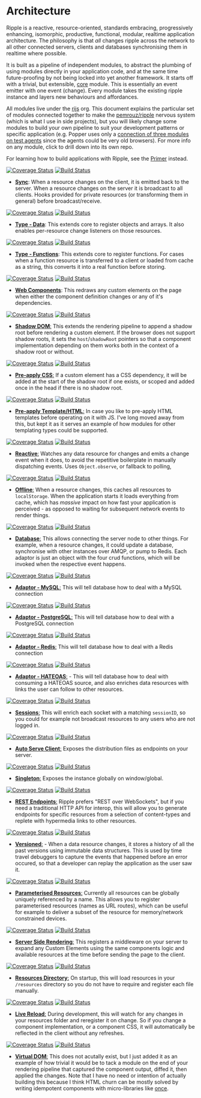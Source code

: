 # Architecture

Ripple is a reactive, resource-oriented, standards embracing, progressively enhancing, isomorphic, productive, functional, modular, realtime application architecture. The philosophy is that _all_ changes ripple across the network to all other connected servers, clients and databases synchronising them in realtime where possible.

It is built as a pipeline of independent modules, to abstract the plumbing of using modules directly in your application code, and at the same time future-proofing by not being locked into yet another framework. It starts off with a trivial, but extensible, [core](https://github.com/rijs/core) module. This is essentially an event emitter with one event (change). Every module takes the existing ripple instance and layers new behaviours and affordances.

All modules live under the [rijs](https://github.com/rijs/) org. This document explains the particular set of modules connected together to make the [pemrouz/ripple](https://github.com/pemrouz/ripple/blob/master/src/index.js#L28-L45) nervous system (which is what I use in side projects), but you will likely change some modules to build your own pipeline to suit your development patterns or specific application (e.g. Popper uses only a [connection of three modules on test agents](https://github.com/pemrouz/popper/blob/master/client.js#L1-L4) since the agents could be very old browsers). For more info on any module, click to drill down into its own repo.

For learning how to build applications with Ripple, see the [Primer]() instead.

[![Coverage Status](https://coveralls.io/repos/rijs/sync/badge.svg?branch=master&service=github)](https://coveralls.io/github/rijs/sync?branch=master)
[![Build Status](https://travis-ci.org/rijs/sync.svg)](https://travis-ci.org/rijs/sync)
* [**Sync**](https://github.com/rijs/sync): When a resource changes on the client, it is emitted back to the server. When a resource changes on the server it is broadcast to all clients. Hooks provided for private resources (or transforming them in general) before broadcast/receive.

[![Coverage Status](https://coveralls.io/repos/rijs/data/badge.svg?branch=master&service=github)](https://coveralls.io/github/rijs/data?branch=master)
[![Build Status](https://travis-ci.org/rijs/data.svg)](https://travis-ci.org/rijs/data)
* [**Type - Data**](https://github.com/rijs/data): This extends core to register objects and arrays. It also enables per-resource change listeners on those resources.

[![Coverage Status](https://coveralls.io/repos/rijs/fn/badge.svg?branch=master&service=github)](https://coveralls.io/github/rijs/fn?branch=master)
[![Build Status](https://travis-ci.org/rijs/fn.svg)](https://travis-ci.org/rijs/fn)
* [**Type - Functions**](https://github.com/rijs/fn): This extends core to register functions. For cases when a function resource is transferred to a client or loaded from cache as a string, this converts it into a real function before storing.

[![Coverage Status](https://coveralls.io/repos/rijs/components/badge.svg?branch=master&service=github)](https://coveralls.io/github/rijs/components?branch=master)
[![Build Status](https://travis-ci.org/rijs/components.svg)](https://travis-ci.org/rijs/components)
* [**Web Components**](https://github.com/rijs/components): This redraws any custom elements on the page when either the component definition changes or any of it's dependencies.

[![Coverage Status](https://coveralls.io/repos/rijs/shadow/badge.svg?branch=master&service=github)](https://coveralls.io/github/rijs/shadow?branch=master)
[![Build Status](https://travis-ci.org/rijs/shadow.svg)](https://travis-ci.org/rijs/shadow)
* [**Shadow DOM**:](https://github.com/rijs/shadow) This extends the rendering pipeline to append a shadow root before rendering a custom element. If the browser does not support shadow roots, it sets the `host`/`shadowRoot` pointers so that a component implementation depending on them works both in the context of a shadow root or without.

[![Coverage Status](https://coveralls.io/repos/rijs/precss/badge.svg?branch=master&service=github)](https://coveralls.io/github/rijs/precss?branch=master)
[![Build Status](https://travis-ci.org/rijs/precss.svg)](https://travis-ci.org/rijs/precss)
* [**Pre-apply CSS**:](https://github.com/rijs/precss) If a custom element has a CSS dependency, it will be added at the start of the shadow root if one exists, or scoped and added once in the head if there is no shadow root.

[![Coverage Status](https://coveralls.io/repos/rijs/prehtml/badge.svg?branch=master&service=github)](https://coveralls.io/github/rijs/prehtml?branch=master)
[![Build Status](https://travis-ci.org/rijs/prehtml.svg)](https://travis-ci.org/rijs/prehtml)
* [**Pre-apply Template/HTML**:](https://github.com/rijs/prehtml) In case you like to pre-apply HTML templates before operating on it with JS. I've long moved away from this, but kept it as it serves an example of how modules for other templating types could be supported.

[![Coverage Status](https://coveralls.io/repos/rijs/reactive/badge.svg?branch=master&service=github)](https://coveralls.io/github/rijs/reactive?branch=master)
[![Build Status](https://travis-ci.org/rijs/reactive.svg)](https://travis-ci.org/rijs/reactive)
* [**Reactive**:](https://github.com/rijs/reactive) Watches any data resource for changes and emits a change event when it does, to avoid the repetitive boilerplate in manually dispatching events. Uses `Object.observe`, or fallback to polling, 

[![Coverage Status](https://coveralls.io/repos/rijs/offline/badge.svg?branch=master&service=github)](https://coveralls.io/github/rijs/offline?branch=master)
[![Build Status](https://travis-ci.org/rijs/offline.svg)](https://travis-ci.org/rijs/offline)
* [**Offline**:](https://github.com/rijs/offline) When a resource changes, this caches all resources to `localStorage`. When the application starts it loads everything from cache, which has _massive_ impact on how fast your application is perceived - as opposed to waiting for subsequent network events to render things.

[![Coverage Status](https://coveralls.io/repos/rijs/db/badge.svg?branch=master&service=github)](https://coveralls.io/github/rijs/db?branch=master)
[![Build Status](https://travis-ci.org/rijs/db.svg)](https://travis-ci.org/rijs/db)
* [**Database**:](https://github.com/rijs/db) This allows connecting the server node to other things. For example, when a resource changes, it could update a database, synchronise with other instances over AMQP, or pump to Redis. Each adaptor is just an object with the four crud functions, which will be invoked when the respective event happens. 

[![Coverage Status](https://coveralls.io/repos/rijs/mysql/badge.svg?branch=master&service=github)](https://coveralls.io/github/rijs/mysql?branch=master)
[![Build Status](https://travis-ci.org/rijs/mysql.svg)](https://travis-ci.org/rijs/mysql)
* [**Adaptor - MySQL**:](https://github.com/rijs/mysql) This will tell database how to deal with a MySQL connection

[![Coverage Status](https://coveralls.io/repos/rijs/pgsql/badge.svg?branch=master&service=github)](https://coveralls.io/github/rijs/pgsql?branch=master)
[![Build Status](https://travis-ci.org/rijs/pgsql.svg)](https://travis-ci.org/rijs/pgsql)
* [**Adaptor - PostgreSQL**:](https://github.com/rijs/pgsql) This will tell database how to deal with a PostgreSQL connection

[![Coverage Status](https://coveralls.io/repos/rijs/redis/badge.svg?branch=master&service=github)](https://coveralls.io/github/rijs/redis?branch=master)
[![Build Status](https://travis-ci.org/rijs/redis.svg)](https://travis-ci.org/rijs/redis)
* [**Adaptor - Redis**:](https://github.com/rijs/redis) This will tell database how to deal with a Redis connection

[![Coverage Status](https://coveralls.io/repos/rijs/hateoas/badge.svg?branch=master&service=github)](https://coveralls.io/github/rijs/hateoas?branch=master)
[![Build Status](https://travis-ci.org/rijs/hateoas.svg)](https://travis-ci.org/rijs/hateoas)
* [**Adaptor - HATEOAS**:](https://github.com/rijs/hateoas) - This will tell database how to deal with consuming a HATEOAS source, and also enriches data resources with links the user can follow to other resources.

[![Coverage Status](https://coveralls.io/repos/rijs/sessions/badge.svg?branch=master&service=github)](https://coveralls.io/github/rijs/sessions?branch=master)
[![Build Status](https://travis-ci.org/rijs/sessions.svg)](https://travis-ci.org/rijs/sessions)
* [**Sessions**:](https://github.com/rijs/sessions) This will enrich each socket with a matching `sessionID`, so you could for example not broadcast resources to any users who are not logged in.

[![Coverage Status](https://coveralls.io/repos/rijs/serve/badge.svg?branch=master&service=github)](https://coveralls.io/github/rijs/serve?branch=master)
[![Build Status](https://travis-ci.org/rijs/serve.svg)](https://travis-ci.org/rijs/serve)
* [**Auto Serve Client**:](https://github.com/rijs/serve) Exposes the distribution files as endpoints on your server.

[![Coverage Status](https://coveralls.io/repos/rijs/singleton/badge.svg?branch=master&service=github)](https://coveralls.io/github/rijs/singleton?branch=master)
[![Build Status](https://travis-ci.org/rijs/singleton.svg)](https://travis-ci.org/rijs/singleton)
* [**Singleton**:](https://github.com/rijs/singleton) Exposes the instance globally on window/global.

[![Coverage Status](https://coveralls.io/repos/rijs/rest/badge.svg?branch=master&service=github)](https://coveralls.io/github/rijs/rest?branch=master)
[![Build Status](https://travis-ci.org/rijs/rest.svg)](https://travis-ci.org/rijs/rest)
* [**REST Endpoints**:](https://github.com/rijs/rest) Ripple prefers "REST over WebSockets", but if you need a traditional HTTP API for interop, this will allow you to generate endpoints for specific resources from a selection of content-types and replete with hypermedia links to other resources.

[![Coverage Status](https://coveralls.io/repos/rijs/versioned/badge.svg?branch=master&service=github)](https://coveralls.io/github/rijs/versioned?branch=master)
[![Build Status](https://travis-ci.org/rijs/versioned.svg)](https://travis-ci.org/rijs/versioned)
* [**Versioned**:](https://github.com/rijs/versioned) - When a data resource changes, it stores a history of all the past versions using immutable data structures. This is used by time travel debuggers to capture the events that happened before an error occured, so that a developer can replay the application as the user saw it. 

[![Coverage Status](https://coveralls.io/repos/rijs/url/badge.svg?branch=master&service=github)](https://coveralls.io/github/rijs/url?branch=master)
[![Build Status](https://travis-ci.org/rijs/url.svg)](https://travis-ci.org/rijs/url)
* [**Parameterised Resources**:](https://github.com/rijs/url) Currently all resources can be globally uniquely referenced by a name. This allows you to register parameterised resources (names as URL routes), which can be useful for example to deliver a subset of the resource for memory/network constrained devices.

[![Coverage Status](https://coveralls.io/repos/rijs/ssr/badge.svg?branch=master&service=github)](https://coveralls.io/github/rijs/ssr?branch=master)
[![Build Status](https://travis-ci.org/rijs/ssr.svg)](https://travis-ci.org/rijs/ssr)
* [**Server Side Rendering**:](https://github.com/rijs/ssr) This registers a middleware on your server to expand any Custom Elements using the same components logic and available resources at the time before sending the page to the client.

[![Coverage Status](https://coveralls.io/repos/rijs/resdir/badge.svg?branch=master&service=github)](https://coveralls.io/github/rijs/resdir?branch=master)
[![Build Status](https://travis-ci.org/rijs/resdir.svg)](https://travis-ci.org/rijs/resdir)
* [**Resources Directory**:](https://github.com/rijs/resdir) On startup, this will load resources in your `/resources` directory so you do not have to require and register each file manually.

[![Coverage Status](https://coveralls.io/repos/rijs/live/badge.svg?branch=master&service=github)](https://coveralls.io/github/rijs/live?branch=master)
[![Build Status](https://travis-ci.org/rijs/live.svg)](https://travis-ci.org/rijs/live)
* [**Live Reload**:](https://github.com/rijs/live) During development, this will watch for any changes in your resources folder and reregister it on change. So if you change a component implementation, or a component CSS, it will automatically be reflected in the client without any refreshes.

[![Coverage Status](https://coveralls.io/repos/rijs/virtual/badge.svg?branch=master&service=github)](https://coveralls.io/github/rijs/virtual?branch=master)
[![Build Status](https://travis-ci.org/rijs/virtual.svg)](https://travis-ci.org/rijs/virtual)
* [**Virtual DOM**:](https://github.com/rijs/virtual) This does not acutally exist, but I just added it as an example of how trivial it would be to tack a module on the end of your rendering pipeline that captured the component output, diffed it, then applied the changes. Note that I have no need or intention of actually building this because I think HTML churn can be mostly solved by writing idempotent components with micro-libraries like [once](https://github.com/utilise/utilise#--once).